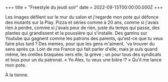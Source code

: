 +++
title = "Freestyle du jeudi soir"
date = 2022-09-13T00:00:00.000Z
+++

Les images défilent sur le mur du salon et j'regarde mon pote qui défonce des mutants sur la Play. Pizza et séries comme à 20 ans, comme si j'avais rien à perdre, comme si j'avais peur de rien, juste du temps qui passe, des plantes qui grandissent et la poussière qui s'installe. Des gamins sur Youtube qui gagnent comme les patrons des parents, qu'est-ce que tu veux faire plus tard ? Des memes, pour que les gens m'aiment, 'va trouver du sens après ça. Loin de ma France qui fait parler d'elle, mais je suis quand même, les oreilles braquées vers elle, la grève ; un pour tous des syndicats et tous pour un du patronat. « Yo Alex, tu veux une bière !? » Qu'il me lance mon pote.

À la tienne.
